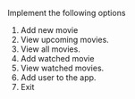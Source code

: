 Implement the following options
1. Add new movie
2. View upcoming movies.
3. View all movies.
4. Add watched movie
5. View watched movies.
6. Add user to the app.
7. Exit
